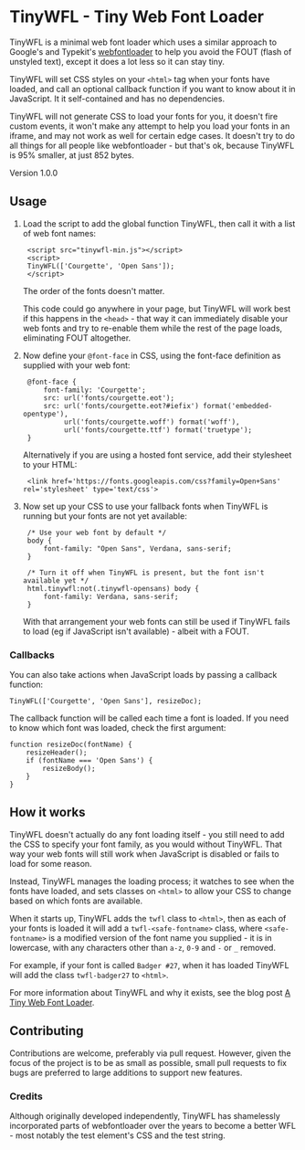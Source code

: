 # TinyWFL - Tiny Web Font Loader

TinyWFL is a minimal web font loader which uses a similar approach to Google's
and Typekit's [webfontloader](https://github.com/typekit/webfontloader/) to
help you avoid the FOUT (flash of unstyled text), except it does a lot less so
it can stay tiny.

TinyWFL will set CSS styles on your ``<html>`` tag when your fonts have loaded,
and call an optional callback function if you want to know about it in
JavaScript. It it self-contained and has no dependencies.

TinyWFL will not generate CSS to load your fonts for you, it doesn't fire
custom events, it won't make any attempt to help you load your fonts in an
iframe, and may not work as well for certain edge cases. It doesn't try to do
all things for all people like webfontloader - but that's ok, because TinyWFL
is 95% smaller, at just 852 bytes.

Version 1.0.0


## Usage

1. Load the script to add the global function TinyWFL, then call it with a list
   of web font names:

        <script src="tinywfl-min.js"></script>
        <script>
        TinyWFL(['Courgette', 'Open Sans']);
        </script>

   The order of the fonts doesn't matter.
   
   This code could go anywhere in your page, but TinyWFL will work best if this
   happens in the ``<head>`` - that way it can immediately disable your web
   fonts and try to re-enable them while the rest of the page loads,
   eliminating FOUT altogether.

2. Now define your ``@font-face`` in CSS, using the font-face definition as
   supplied with your web font:
   
        @font-face {
            font-family: 'Courgette';
            src: url('fonts/courgette.eot');
            src: url('fonts/courgette.eot?#iefix') format('embedded-opentype'),
                 url('fonts/courgette.woff') format('woff'),
                 url('fonts/courgette.ttf') format('truetype');
        }

   Alternatively if you are using a hosted font service, add their stylesheet
   to your HTML:
   
        <link href='https://fonts.googleapis.com/css?family=Open+Sans' rel='stylesheet' type='text/css'>

3. Now set up your CSS to use your fallback fonts when TinyWFL is running but
   your fonts are not yet available:
    
        /* Use your web font by default */
        body {
            font-family: "Open Sans", Verdana, sans-serif;
        }
        
        /* Turn it off when TinyWFL is present, but the font isn't available yet */
        html.tinywfl:not(.tinywfl-opensans) body {
            font-family: Verdana, sans-serif;
        }

   With that arrangement your web fonts can still be used if TinyWFL fails to
   load (eg if JavaScript isn't available) - albeit with a FOUT.


### Callbacks

You can also take actions when JavaScript loads by passing a callback function:

    TinyWFL(['Courgette', 'Open Sans'], resizeDoc);

The callback function will be called each time a font is loaded. If you need to
know which font was loaded, check the first argument:

    function resizeDoc(fontName) {
        resizeHeader();
        if (fontName === 'Open Sans') {
            resizeBody();
        }
    }


## How it works

TinyWFL doesn't actually do any font loading itself - you still need to add the
CSS to specify your font family, as you would without TinyWFL. That way your
web fonts will still work when JavaScript is disabled or fails to load for some
reason.

Instead, TinyWFL manages the loading process; it watches to see when the fonts
have loaded, and sets classes on ``<html>`` to allow your CSS to change based
on which fonts are available.

When it starts up, TinyWFL adds the ``twfl`` class to ``<html>``, then as
each of your fonts is loaded it will add a ``twfl-<safe-fontname>`` class,
where ``<safe-fontname>`` is a modified version of the font name you supplied -
it is in lowercase, with any characters other than ``a-z``, ``0-9`` and ``-``
or ``_`` removed.

For example, if your font is called ``Badger #27``, when it has loaded TinyWFL
will add the class ``twfl-badger27`` to ``<html>``.


For more information about TinyWFL and why it exists, see the blog post
[A Tiny Web Font Loader](http://radiac.net/blog/2015/09/tiny-web-font-loader/).


## Contributing

Contributions are welcome, preferably via pull request. However, given the
focus of the project is to be as small as possible, small pull requests to fix
bugs are preferred to large additions to support new features.

### Credits

Although originally developed independently, TinyWFL has shamelessly
incorporated parts of webfontloader over the years to become a better WFL -
most notably the test element's CSS and the test string.

